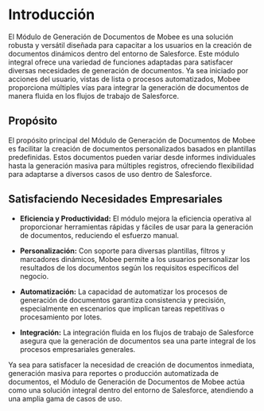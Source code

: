 # Introducción

El Módulo de Generación de Documentos de Mobee es una solución robusta y versátil diseñada para capacitar a los usuarios en la creación de documentos dinámicos dentro del entorno de Salesforce. Este módulo integral ofrece una variedad de funciones adaptadas para satisfacer diversas necesidades de generación de documentos. Ya sea iniciado por acciones del usuario, vistas de lista o procesos automatizados, Mobee proporciona múltiples vías para integrar la generación de documentos de manera fluida en los flujos de trabajo de Salesforce.

## Propósito

El propósito principal del Módulo de Generación de Documentos de Mobee es facilitar la creación de documentos personalizados basados en plantillas predefinidas. Estos documentos pueden variar desde informes individuales hasta la generación masiva para múltiples registros, ofreciendo flexibilidad para adaptarse a diversos casos de uso dentro de Salesforce.

## Satisfaciendo Necesidades Empresariales

- **Eficiencia y Productividad:** El módulo mejora la eficiencia operativa al proporcionar herramientas rápidas y fáciles de usar para la generación de documentos, reduciendo el esfuerzo manual.

- **Personalización:** Con soporte para diversas plantillas, filtros y marcadores dinámicos, Mobee permite a los usuarios personalizar los resultados de los documentos según los requisitos específicos del negocio.

- **Automatización:** La capacidad de automatizar los procesos de generación de documentos garantiza consistencia y precisión, especialmente en escenarios que implican tareas repetitivas o procesamiento por lotes.

- **Integración:** La integración fluida en los flujos de trabajo de Salesforce asegura que la generación de documentos sea una parte integral de los procesos empresariales generales.

Ya sea para satisfacer la necesidad de creación de documentos inmediata, generación masiva para reportes o producción automatizada de documentos, el Módulo de Generación de Documentos de Mobee actúa como una solución integral dentro del entorno de Salesforce, atendiendo a una amplia gama de casos de uso.